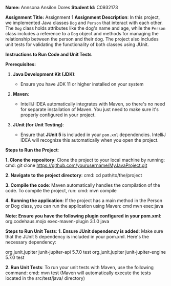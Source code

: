 **Name:** Annsona Ansilon Dores
**Student Id:** C0932173

**Assignment Title:** Assignment 1
**Assignment Description**:
In this project, we implemented Java classes `Dog` and `Person` that interact with each other. The `Dog` class holds attributes like the dog's name and age, while the `Person` class includes a reference to a `Dog` object and methods for managing the relationship between the person and their dog. The project also includes unit tests for validating the functionality of both classes using JUnit.

**Instructions to Run Code and Unit Tests**

**Prerequisites:**
1. **Java Development Kit (JDK)**:
   - Ensure you have JDK 11 or higher installed on your system

2. **Maven**:
   - IntelliJ IDEA automatically integrates with Maven, so there's no need for separate installation of Maven. You just need to make sure it's properly configured in your project.

3. **JUnit (for Unit Testing)**:
   - Ensure that **JUnit 5** is included in your `pom.xml` dependencies. IntelliJ IDEA will recognize this automatically when you open the project.

**Steps to Run the Project**:

**1. Clone the repository**:
Clone the project to your local machine by running:
cmd: git clone https://github.com/yourusername/MyJavaProject.git

**2. Navigate to the project directory**:
      cmd: cd path/to/the/project

**3. Compile the code**:
   Maven automatically handles the compilation of the code. To compile the project, run:
   cmd: mvn compile

**4. Running the application**:
   If the project has a main method in the Person or Dog class, you can run the application using Maven:
   cmd mvn exec:java

**Note: Ensure you have the following plugin configured in your pom.xml**:
<plugin>
    <groupId>org.codehaus.mojo</groupId>
    <artifactId>exec-maven-plugin</artifactId>
    <version>3.1.0</version>
    <executions>
        <execution>
            <goals>
                <goal>java</goal>
            </goals>
        </execution>
    </executions>
</plugin>


**Steps to Run Unit Tests**:
**1. Ensure JUnit dependency is added**:
Make sure that the JUnit 5 dependency is included in your pom.xml. Here's the necessary dependency:

<dependencies>
    <dependency>
        <groupId>org.junit.jupiter</groupId>
        <artifactId>junit-jupiter-api</artifactId>
        <version>5.7.0</version>
        <scope>test</scope>
    </dependency>
    <dependency>
        <groupId>org.junit.jupiter</groupId>
        <artifactId>junit-jupiter-engine</artifactId>
        <version>5.7.0</version>
        <scope>test</scope>
    </dependency>
</dependencies>

**2. Run Unit Tests**:
   To run your unit tests with Maven, use the following command:
   cmd: mvn test (Maven will automatically execute the tests located in the src/test/java/ directory)

